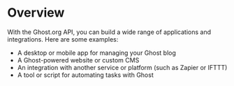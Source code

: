 # Overview

With the Ghost.org API, you can build a wide range of applications and integrations. Here are some examples:

- A desktop or mobile app for managing your Ghost blog
- A Ghost-powered website or custom CMS
- An integration with another service or platform (such as Zapier or IFTTT)
- A tool or script for automating tasks with Ghost
